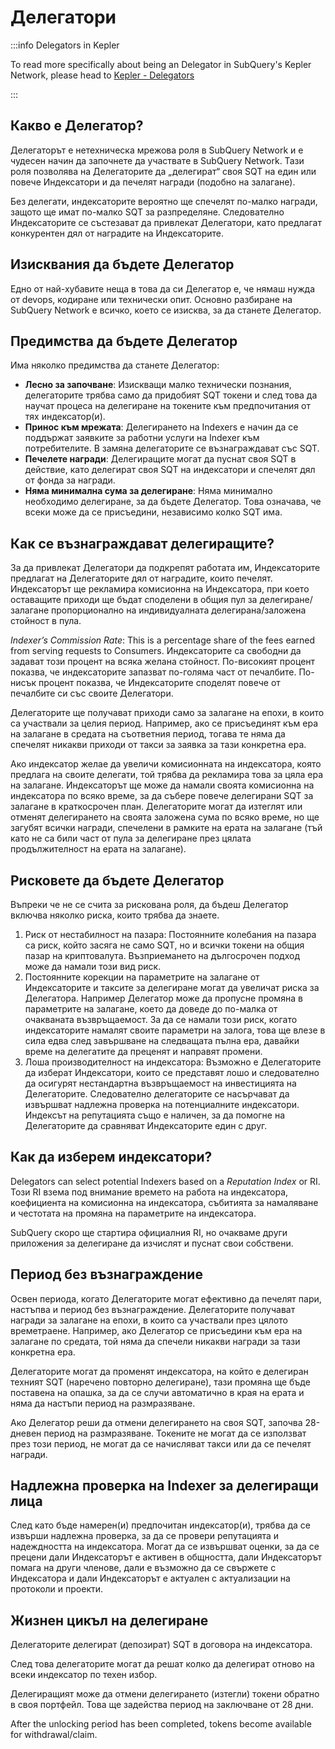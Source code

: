 # Делегатори

:::info Delegators in Kepler

To read more specifically about being an Delegator in SubQuery's Kepler Network, please head to [Kepler - Delegators](./kepler/delegators.md)

:::

## Какво е Делегатор?

Делегаторът е нетехническа мрежова роля в SubQuery Network и е чудесен начин да започнете да участвате в SubQuery Network. Тази роля позволява на Делегаторите да „делегират“ своя SQT на един или повече Индексатори и да печелят награди (подобно на залагане).

Без делегати, индексаторите вероятно ще спечелят по-малко награди, защото ще имат по-малко SQT за разпределяне. Следователно Индексаторите се състезават да привлекат Делегатори, като предлагат конкурентен дял от наградите на Индексаторите.

## Изисквания да бъдете Делегатор

Едно от най-хубавите неща в това да си Делегатор е, че нямаш нужда от devops, кодиране или технически опит. Основно разбиране на SubQuery Network е всичко, което се изисква, за да станете Делегатор.

## Предимства да бъдете Делегатор

Има няколко предимства да станете Делегатор:

- **Лесно за започване**: Изискващи малко технически познания, делегаторите трябва само да придобият SQT токени и след това да научат процеса на делегиране на токените към предпочитания от тях индексатор(и).
- **Принос към мрежата**: Делегирането на Indexers е начин да се поддържат заявките за работни услуги на Indexer към потребителите. В замяна делегаторите се възнаграждават със SQT.
- **Печелете награди**: Делегиращите могат да пуснат своя SQT в действие, като делегират своя SQT на индексатори и спечелят дял от фонда за награди.
- **Няма минимална сума за делегиране**: Няма минимално необходимо делегиране, за да бъдете Делегатор. Това означава, че всеки може да се присъедини, независимо колко SQT има.

## Как се възнаграждават делегиращите?

За да привлекат Делегатори да подкрепят работата им, Индексаторите предлагат на Делегаторите дял от наградите, които печелят. Индексаторът ще рекламира комисионна на Индексатора, при което оставащите приходи ще бъдат споделени в общия пул за делегиране/залагане пропорционално на индивидуалната делегирана/заложена стойност в пула.

_Indexer’s Commission Rate_: This is a percentage share of the fees earned from serving requests to Consumers. Индексаторите са свободни да задават този процент на всяка желана стойност. По-високият процент показва, че индексаторите запазват по-голяма част от печалбите. По-нисък процент показва, че Индексаторите споделят повече от печалбите си със своите Делегатори.

Делегаторите ще получават приходи само за залагане на епохи, в които са участвали за целия период. Например, ако се присъединят към ера на залагане в средата на съответния период, тогава те няма да спечелят никакви приходи от такси за заявка за тази конкретна ера.

Ако индексатор желае да увеличи комисионната на индексатора, която предлага на своите делегати, той трябва да рекламира това за цяла ера на залагане. Индексаторът ще може да намали своята комисионна на индексатора по всяко време, за да събере повече делегирани SQT за залагане в краткосрочен план. Делегаторите могат да изтеглят или отменят делегирането на своята заложена сума по всяко време, но ще загубят всички награди, спечелени в рамките на ерата на залагане (тъй като не са били част от пула за делегиране през цялата продължителност на ерата на залагане).

## Рисковете да бъдете Делегатор

Въпреки че не се счита за рискована роля, да бъдеш Делегатор включва няколко риска, които трябва да знаете.

1. Риск от нестабилност на пазара: Постоянните колебания на пазара са риск, който засяга не само SQT, но и всички токени на общия пазар на криптовалута. Възприемането на дългосрочен подход може да намали този вид риск.
2. Постоянните корекции на параметрите на залагане от Индексаторите и таксите за делегиране могат да увеличат риска за Делегатора. Например Делегатор може да пропусне промяна в параметрите на залагане, което да доведе до по-малка от очакваната възвръщаемост. За да се намали този риск, когато индексаторите намалят своите параметри на залога, това ще влезе в сила едва след завършване на следващата пълна ера, давайки време на делегатите да преценят и направят промени.
3. Лоша производителност на индексатора: Възможно е Делегаторите да изберат Индексатори, които се представят лошо и следователно да осигурят нестандартна възвръщаемост на инвестицията на Делегаторите. Следователно делегаторите се насърчават да извършват надлежна проверка на потенциалните индексатори. Индексът на репутацията също е наличен, за да помогне на Делегаторите да сравняват Индексаторите един с друг.

## Как да изберем индексатори?

Delegators can select potential Indexers based on a _Reputation Index_ or RI. Този RI взема под внимание времето на работа на индексатора, коефициента на комисионна на индексатора, събитията за намаляване и честотата на промяна на параметрите на индексатора.

SubQuery скоро ще стартира официалния RI, но очакваме други приложения за делегиране да изчислят и пуснат свои собствени.

## Период без възнаграждение

Освен периода, когато Делегаторите могат ефективно да печелят пари, настъпва и период без възнаграждение. Делегаторите получават награди за залагане на епохи, в които са участвали през цялото времетраене. Например, ако Делегатор се присъедини към ера на залагане по средата, той няма да спечели никакви награди за тази конкретна ера.

Делегаторите могат да променят индексатора, на който е делегиран техният SQT (наречено повторно делегиране), тази промяна ще бъде поставена на опашка, за да се случи автоматично в края на ерата и няма да настъпи период на размразяване.

Ако Делегатор реши да отмени делегирането на своя SQT, започва 28-дневен период на размразяване. Токените не могат да се използват през този период, не могат да се начисляват такси или да се печелят награди.

## Надлежна проверка на Indexer за делегиращи лица

След като бъде намерен(и) предпочитан индексатор(и), трябва да се извърши надлежна проверка, за да се провери репутацията и надеждността на индексатора. Могат да се извършват оценки, за да се прецени дали Индексаторът е активен в общността, дали Индексаторът помага на други членове, дали е възможно да се свържете с Индексатора и дали Индексаторът е актуален с актуализации на протоколи и проекти.

## Жизнен цикъл на делегиране

Делегаторите делегират (депозират) SQT в договора на индексатора.

След това делегаторите могат да решат колко да делегират отново на всеки индексатор по техен избор.

Делегиращият може да отмени делегирането (изтегли) токени обратно в своя портфейл. Това ще задейства период на заключване от 28 дни.

After the unlocking period has been completed, tokens become available for withdrawal/claim.
